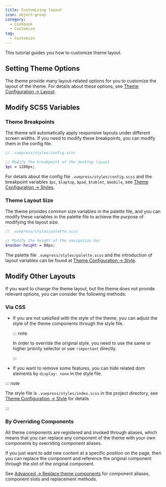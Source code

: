 ```yaml
---
title: Customizing layout
icon: object-group
category:
  - Cookbook
  - Customize
tag:
  - Customize
---
```


This tutorial guides you how to customize theme layout.

<!-- more -->

## Setting Theme Options

The theme provide many layout-related options for you to customize the layout of the theme. For details about these options, see [Theme Configuration → Layout](../../config/theme/layout.md).

## Modify SCSS Variables

### Theme Breakpoints

The theme will automatically apply responsive layouts under different screen widths. If you need to modify these breakpoints, you can modify them in the config file.

```scss
// .vuepress/styles/config.scss

// Modify the breakpoint of the desktop layout
$pc = 1280px;
```

For details about the config file `.vuepress/styles/config.scss` and the breakpoint variables `$pc`, `$laptop`, `$pad`, `$tablet`, `$mobile`, see [Theme Configuration → Styles](../../config/style.md#configscss).

### Theme Layout Size

The theme provides common size variables in the palette file, and you can modify these variables in the palette file to achieve the purpose of modifying the layout size.

```scss
// .vuepress/styles/palette.scss

// Modify the height of the navigation bar
$navbar-height = 80px;
```

The palette file `.vuepress/styles/palette.scss` and the introduction of layout variables can be found at [Theme Configuration → Style](../../config/style.md#palettescss).

## Modify Other Layouts

If you want to change the theme layout, but the theme does not provide relevant options, you can consider the following methods:

### Via CSS

- If you are not satisfied with the style of the theme, you can adjust the style of the theme components through the style file.

  ::: note

  In order to override the original style, you need to use the same or higher priority selector or use `!important` directly.

  :::

- If you want to remove some features, you can hide related dom elements by `display: none` in the style file.

::: note

The style file is `.vuepress/styles/index.scss` in the project directory, see [Theme Configuration → Style](../../config/style.md#indexscss) for details

:::

### By Overriding Components

All theme components are registered and invoked through aliases, which means that you can replace any component of the theme with your own components by overriding component aliases.

If you just want to add new content at a specific position on the page, then you can replace the component and reference the original component through the slot of the original component.

See [Advanced → Replace theme components](../advanced/replace.md) for component aliases, component slots and replacement methods.

